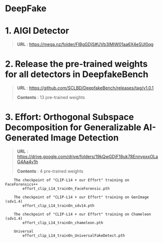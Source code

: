 # DeepFake
# 1. AIGI Detector
> **URL** : https://mega.nz/folder/FIBgGDjS#UVb3lMiW01aa6X4eSUl0qg
> 
# 2. Release the pre-trained weights for all detectors in DeepfakeBench
> **URL** : https://github.com/SCLBD/DeepfakeBench/releases/tag/v1.0.1
> 
> **Contents** : 13 pre-trained weights

# 3. Effort: Orthogonal Subspace Decomposition for Generalizable AI-Generated Image Detection
> **URL** : https://drive.google.com/drive/folders/19kQwGDjF18uk78EnnypxxOLaG4Aa4v1h
> 
> **Contents** : 4 pre-trained weights
> 
		The checkpoint of "CLIP-L14 + our Effort" training on FaceForensics++
			effort_clip_L14_trainOn_FaceForensic.pth
   
		The checkpoint of "CLIP-L14 + our Effort" training on GenImage (sdv1.4)
			effort_clip_L14_trainOn_sdv14.pth
   
		The checkpoint of "CLIP-L14 + our Effort" training on Chameleon (sdv1.4)
			effort_clip_L14_trainOn_chameleon.pth
   
		Universal
			effort_clip_L14_trainOn_UniversalFakeDetect.pth
